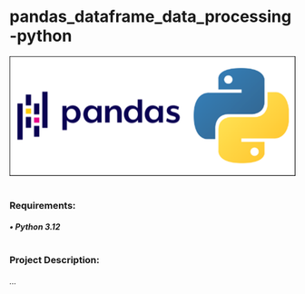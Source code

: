 # pandas_dataframe_data_processing-python

![alt text](pandas.png)
#
### Requirements:
##### • Python 3.12
#
### Project Description:
###### ...
